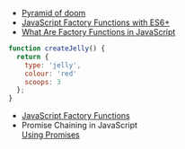 - [Pyramid of doom](https://en.wikipedia.org/wiki/Pyramid_of_doom_(programming))
- [JavaScript Factory Functions with ES6+](https://medium.com/javascript-scene/javascript-factory-functions-with-es6-4d224591a8b1)
- [What Are Factory Functions in JavaScript](https://www.sitepoint.com/factory-functions-javascript/)
```javascript
function createJelly() {
  return {
    type: 'jelly',
    colour: 'red'
    scoops: 3
  };
}
```
- [JavaScript Factory Functions](https://riptutorial.com/javascript/example/6762/factory-functions)
- Promise Chaining in JavaScript \
[Using Promises](https://developer.mozilla.org/en-US/docs/Web/JavaScript/Guide/Using_promises)
